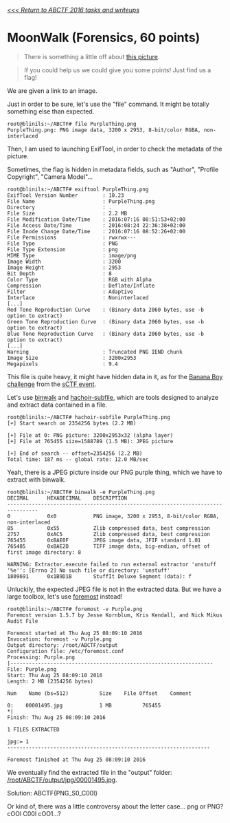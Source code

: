 _[<<< Return to ABCTF 2016 tasks and writeups](/abctf-2016)_
# MoonWalk (Forensics, 60 points)

>There is something a little off about [this picture](PurpleThing.png).

>If you could help us we could give you some points! Just find us a flag!

We are given a link to an image.

Just in order to be sure, let's use the "file" command. It might be totally something else than expected.

```console
root@blinils:~/ABCTF# file PurpleThing.png
PurpleThing.png: PNG image data, 3200 x 2953, 8-bit/color RGBA, non-interlaced
```

Then, I am used to launching ExifTool, in order to check the metadata of the picture.

Sometimes, the flag is hidden in metadata fields, such as "Author", "Profile Copyright", "Camera Model"...

```console
root@blinils:~/ABCTF# exiftool PurpleThing.png
ExifTool Version Number        : 10.23
File Name                      : PurpleThing.png
Directory                      : .
File Size                      : 2.2 MB
File Modification Date/Time    : 2016:07:16 08:51:53+02:00
File Access Date/Time          : 2016:08:24 22:36:38+02:00
File Inode Change Date/Time    : 2016:07:16 08:52:26+02:00
File Permissions               : rwxrwx---
File Type                      : PNG
File Type Extension            : png
MIME Type                      : image/png
Image Width                    : 3200
Image Height                   : 2953
Bit Depth                      : 8
Color Type                     : RGB with Alpha
Compression                    : Deflate/Inflate
Filter                         : Adaptive
Interlace                      : Noninterlaced
[...]
Red Tone Reproduction Curve    : (Binary data 2060 bytes, use -b option to extract)
Green Tone Reproduction Curve  : (Binary data 2060 bytes, use -b option to extract)
Blue Tone Reproduction Curve   : (Binary data 2060 bytes, use -b option to extract)
[...]
Warning                        : Truncated PNG IEND chunk
Image Size                     : 3200x2953
Megapixels                     : 9.4
```

This file is quite heavy, it might have hidden data in it,
as for the [Banana Boy challenge](/sctf-2016-q1/banana-boy-20) from the [sCTF event](/sctf-2016-q1).

Let's use [binwalk](http://tools.kali.org/forensics/binwalk) and
[hachoir-subfile](https://pypi.python.org/pypi/hachoir-subfile/0.5.3),
which are tools designed to analyze and extract data contained in a file.

```console
root@blinils:~/ABCTF# hachoir-subfile PurpleThing.png
[+] Start search on 2354256 bytes (2.2 MB)

[+] File at 0: PNG picture: 3200x2953x32 (alpha layer)
[+] File at 765455 size=1588789 (1.5 MB): JPEG picture
 
[+] End of search -- offset=2354256 (2.2 MB)
Total time: 187 ms -- global rate: 12.0 MB/sec
```

Yeah, there is a JPEG picture inside our PNG purple thing, which we have to extract with binwalk.

```console
root@blinils:~/ABCTF# binwalk -e PurpleThing.png
DECIMAL      HEXADECIMAL    DESCRIPTION
--------------------------------------------------------------------------------
0            0x0            PNG image, 3200 x 2953, 8-bit/color RGBA, non-interlaced
85           0x55           Zlib compressed data, best compression
2757         0xAC5          Zlib compressed data, best compression
765455       0xBAE0F        JPEG image data, JFIF standard 1.01
765485       0xBAE2D        TIFF image data, big-endian, offset of first image directory: 8
 
WARNING: Extractor.execute failed to run external extractor 'unstuff '%e'': [Errno 2] No such file or directory: 'unstuff'
1809691      0x1B9D1B       StuffIt Deluxe Segment (data): f
```

Unluckily, the expected JPEG file is not in the extracted data.
But we have a large toolbox, let's use [foremost](https://doc.ubuntu-fr.org/foremost) instead!

```console
root@blinils:~/ABCTF# foremost -v Purple.png
Foremost version 1.5.7 by Jesse Kornblum, Kris Kendall, and Nick Mikus
Audit File
 
Foremost started at Thu Aug 25 08:09:10 2016
Invocation: foremost -v Purple.png
Output directory: /root/ABCTF/output
Configuration file: /etc/foremost.conf
Processing: Purple.png
|------------------------------------------------------------------
File: Purple.png
Start: Thu Aug 25 08:09:10 2016
Length: 2 MB (2354256 bytes)
 
Num    Name (bs=512)          Size    File Offset    Comment
 
0:    00001495.jpg            1 MB          765455
*|
Finish: Thu Aug 25 08:09:10 2016
 
1 FILES EXTRACTED
   
jpg:= 1
------------------------------------------------------------------
 
Foremost finished at Thu Aug 25 08:09:10 2016
```

We eventually find the extracted file in the "output" folder: [/root/ABCTF/output/jpg/00001495.jpg](00001495.jpg).

Solution: ABCTF{PNG_S0_C00l}

Or kind of, there was a little controversy about the letter case... png or PNG? cOOl C00l cOO1...?
